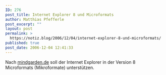 ```yaml
---
ID: 276
post_title: Internet Explorer 8 und Microformats
author: Matthias Pfefferle
post_excerpt: ""
layout: post
permalink: >
  https://notiz.blog/2006/12/04/internet-explorer-8-und-microformats/
published: true
post_date: 2006-12-04 12:41:33
---
```

<!-- wp:paragraph -->
<p>Nach <a href="http://www.mindgarden.de/index.php?id=626">mindgarden.de</a> soll der Internet Explorer in der Version 8 Microformats (Mikroformate) unterstützen.</p>
<!-- /wp:paragraph -->